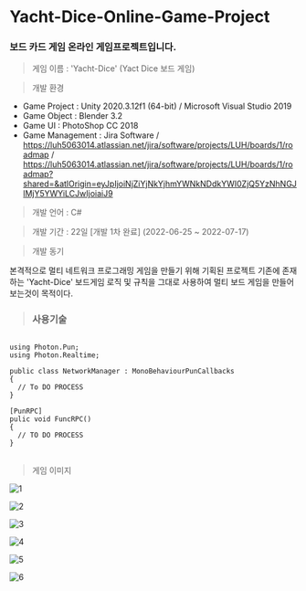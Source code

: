 # Yacht-Dice-Online-Game-Project
### 보드 카드 게임 <Yacht-Dice> 온라인 게임프로젝트입니다.

> 게임 이름 : 'Yacht-Dice' (Yact Dice 보드 게임)

> 개발 환경

 * Game Project : Unity 2020.3.12f1 (64-bit) / Microsoft Visual Studio 2019  
 * Game Object : Blender 3.2
 * Game UI : PhotoShop CC 2018
 * Game Management : Jira Software / https://luh5063014.atlassian.net/jira/software/projects/LUH/boards/1/roadmap / https://luh5063014.atlassian.net/jira/software/projects/LUH/boards/1/roadmap?shared=&atlOrigin=eyJpIjoiNjZiYjNkYjhmYWNkNDdkYWI0ZjQ5YzNhNGJlMjY5YWYiLCJwIjoiaiJ9
  
> 개발 언어 : C#
  
> 개발 기간 : 22일 [개발 1차 완료]  (2022-06-25 ~ 2022-07-17)
  
> 개발 동기  

본격적으로 멀티 네트워크 프로그래밍 게임을 만들기 위해 기획된 프로젝트
기존에 존재하는 'Yacht-Dice' 보드게임 로직 및 규칙을 그대로 사용하여 멀티 보드 게임을 만들어보는것이 목적이다.
  
> ### 사용기술
 
<pre>
<code>
using Photon.Pun;
using Photon.Realtime;

public class NetworkManager : MonoBehaviourPunCallbacks
{
  // To DO PROCESS
}

[PunRPC]
pulic void FuncRPC()
{
  // TO DO PROCESS
}
</code>
</pre>
  
> 게임 이미지
  
  
  
  ![1](https://user-images.githubusercontent.com/36596037/179362434-b21d7d3a-73c6-4dc2-a210-46721611f9b8.png)

  
  ![2](https://user-images.githubusercontent.com/36596037/179362438-337d2999-8e02-419a-9977-6f778e674ae1.png)

  
  ![3](https://user-images.githubusercontent.com/36596037/179362440-4e8d519b-152a-4f6f-a237-79ab390ba941.png)
  
  
  ![4](https://user-images.githubusercontent.com/36596037/179362457-513092de-c7c7-4111-bdfc-adde50ece00b.png)

  
  ![5](https://user-images.githubusercontent.com/36596037/179362461-47124833-92ed-4920-94b2-c7b29649eeeb.png)

  
  ![6](https://user-images.githubusercontent.com/36596037/179362462-71970fcc-5695-4c98-82c0-bd26f2e26577.png)

  
  

  
